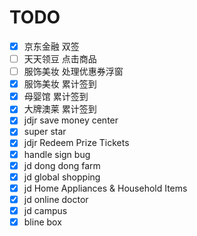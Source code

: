 # TODO
- [x] 京东金融  双签
- [ ] 天天领豆  点击商品
- [ ] 服饰美妆  处理优惠券浮窗
- [x] 服饰美妆  累计签到
- [x] 母婴馆  累计签到
- [x] 大牌澳莱  累计签到
- [x] jdjr save money center
- [x] super star
- [x] jdjr Redeem Prize Tickets
- [x] handle sign bug
- [x] jd dong dong farm
- [x] jd global shopping
- [x] jd Home Appliances & Household Items
- [x] jd online doctor
- [x] jd campus
- [x] bline box